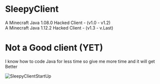 # SleepyClient
A Minecraft Java 1.08.0 Hacked Client  -  (v1.0 - v1.2)                                                                                                       
A Minecraft Java 1.12.2 Hacked Client  -  (v1.3 - v.Last)                                                                                                       
                                                                                                       
                                                                                                       
                                                                                                       
                                                                                                       
# Not a Good client (YET)
I know how to code Java for less time so give me more time and it will get Better
                                                                                                       
                                                                                                       
![SleepyClientStartUp](https://cdn.discordapp.com/attachments/934078648904982575/975500750736220190/sleepyClient.png)
                                                                                                       
